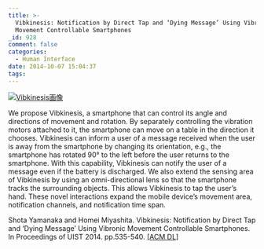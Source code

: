 ```yaml
---
title: >-
  Vibkinesis: Notification by Direct Tap and ‘Dying Message’ Using Vibronic
  Movement Controllable Smartphones
_id: 928
comment: false
categories:
  - Human Interface
date: 2014-10-07 15:04:37
tags:
---
```


[![Vibkinesis画像](/wp-content/uploads/2015/05/Vibkinesis画像.png)](/wp-content/uploads/2015/05/Vibkinesis画像.png)


We propose Vibkinesis, a smartphone that can control its angle and directions of movement and rotation. By separately controlling the vibration motors attached to it, the smartphone can move on a table in the direction it chooses. Vibkinesis can inform a user of a message received when the user is away from the smartphone by changing its orientation, e.g., the smartphone has rotated 90° to the left before the user returns to the smartphone. With this capability, Vibkinesis can notify the user of a message even if the battery is discharged. We also extend the sensing area of Vibkinesis by using an omni-directional lens so that the smartphone tracks the surrounding objects. This allows Vibkinesis to tap the user’s hand. These novel interactions expand the mobile device’s movement area, notification channels, and notification time span.

Shota Yamanaka and Homei Miyashita. Vibkinesis: Notification by Direct Tap and ‘Dying Message’ Using Vibronic Movement Controllable Smartphones. In Proceedings of UIST 2014\. pp.535-540\. [[ACM DL]](http://dl.acm.org/citation.cfm?id=2642918.2647365)
